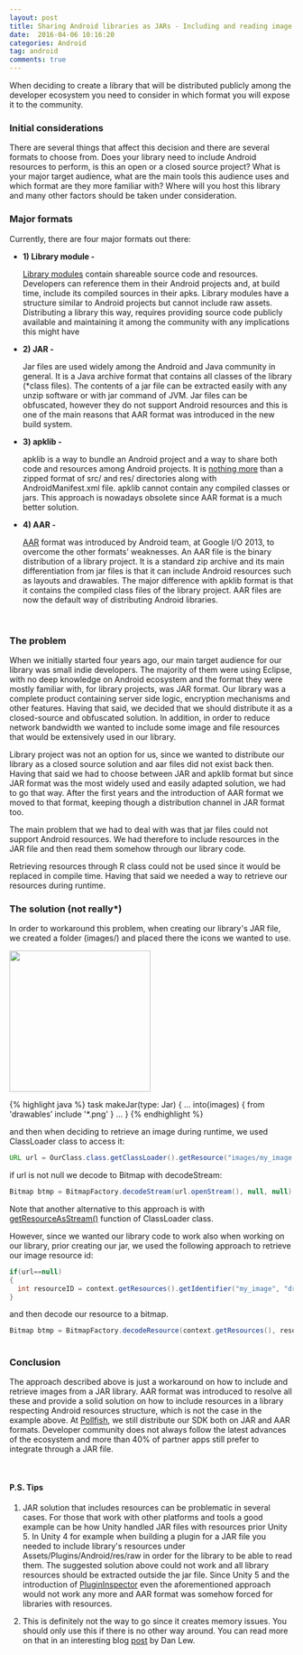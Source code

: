 ```yaml
---
layout: post
title: Sharing Android libraries as JARs - Including and reading image resources
date:  2016-04-06 10:16:20
categories: Android 
tag: android
comments: true
---
```



When deciding to create a library that will be distributed publicly among the developer ecosystem you need to consider in which format you will expose it to the community.
<br/>
<h3>Initial considerations</h3>

There are several things that affect this decision and there are several formats to choose from. Does your library need to include Android resources to perform, is this an open or a closed source project? What is your major target audience, what are the main tools this audience uses and which format are they more familiar with? Where will you host this library and many other factors should be taken under consideration.

<h3>Major formats</h3>

Currently, there are four major formats out there:

<ul>
<li><b>1) Library module - </b>

<a href="http://developer.android.com/tools/projects/index.html#LibraryProjects" target="_blank">Library modules</a> contain shareable source code and resources. Developers can reference them in their Android projects and, at build time, include its compiled sources in their apks.  Library modules have a structure similar to Android projects but cannot include raw assets. Distributing a library this way, requires providing source code publicly available and maintaining it among the community with any implications this might have
</li>

<li><b>2) JAR - </b>

Jar files are used widely among the Android and Java community in general.  It is a Java archive format that contains all classes of the library (*class files).  The contents of a jar file can be extracted easily with any unzip software or with jar command of JVM.  Jar files can be obfuscated, however they do not support Android resources and this is one of the main reasons that AAR format was introduced in the new build system.
</li>
<li><b>3) apklib - </b>

apklib is a way to bundle an Android project and a way to share both code and resources among Android projects.  It is <a href="https://plus.google.com/+ChristopherBroadfoot/posts/7uyipf8DTau" target="_blank">nothing more</a> than a zipped format of src/ and res/ directories along with AndroidManifest.xml file. apklib  cannot contain any compiled classes or jars. This approach is nowadays obsolete since AAR format is a much better solution.
</li>
<li><b>4) AAR - </b>

<a href="http://tools.android.com/tech-docs/new-build-system/aar-format" target="_blank">AAR</a> format was introduced by Android team, at Google I/O 2013, to overcome the other formats’ weaknesses. An AAR file is the binary distribution of a library project. It is a standard zip archive and its main differentiation from jar files is that it can include Android resources such as layouts and drawables.  The major difference with apklib format is that it contains the compiled class files of the library project. AAR files are now the default way of distributing Android libraries.
</li>
</ul>

<br/>
<h3>The problem</h3>

When we initially started four years ago, our main target audience for our library was small indie developers. The majority of them were using Eclipse, with no deep knowledge on Android ecosystem and the format they were mostly familiar with, for library projects, was JAR format. Our library was a complete product containing server side logic, encryption mechanisms and other features. Having that said, we decided that we should distribute it as a closed-source and obfuscated solution. In addition, in order to reduce network bandwidth we wanted to include some image and file resources that would be extensively used in our library. 

Library project was not an option for us, since we wanted to distribute our library as a closed source solution and aar files did not exist back then. Having that said we had to choose between JAR and apklib format but since JAR format was the most widely used and easily adapted solution, we had to go that way. After the first years and the introduction of AAR format we moved to that format, keeping though a distribution channel in JAR format too.

The main problem that we had to deal with was that jar files could not support Android resources. We had therefore to include resources in the JAR file and then read them somehow through our library code.

Retrieving resources through R class could not be used since it would be replaced in compile time. Having that said we needed a way to retrieve our resources during runtime.

<h3>The solution (not really*)</h3>

In order to workaround this problem, when creating our library's JAR file, we created a folder (images/) and  placed there the icons we wanted to use.

<img src="{{ site.baseurl }}/images/android/mylibrary.png" align="center" style="width: 250px; margin: 0 auto;" >


{% highlight java %}
task makeJar(type: Jar) {
 ...
    into(images) {
        from 'drawables’
           include '*.png'
    }
 ...
}
{% endhighlight %}

and then when deciding to retrieve an image during runtime, we used ClassLoader class to access it: 

```java
URL url = OurClass.class.getClassLoader().getResource("images/my_image.png");
```		

if url is not null we decode to Bitmap with decodeStream:


```java
Bitmap btmp = BitmapFactory.decodeStream(url.openStream(), null, null)
```	

Note that another alternative to this approach is with <a href="http://developer.android.com/reference/java/lang/ClassLoader.html#getResourceAsStream(java.lang.String)" target="_blank">getResourceAsStream()</a> function of ClassLoader class.


However, since we wanted our library code to work also when working on our library, prior creating our jar, we used the following approach to retrieve our image resource id:

```java
if(url==null)
{
  int resourceID = context.getResources().getIdentifier("my_image", "drawable", context.getPackageName());
}
```			

and then decode our resource to a bitmap.

```java
Bitmap btmp = BitmapFactory.decodeResource(context.getResources(), resourceID, null);
	
```	
<h3>Conclusion</h3>

The approach described above is just a workaround on how to include and retrieve images from a JAR library. AAR format was introduced to resolve all these and provide a solid solution on how to include resources in a library respecting Android resources structure, which is not the case in the example above. At <a href="http://www.pollfish.com" target="_blank">Pollfish</a>, we still distribute our SDK both on JAR and AAR formats. Developer community does not always follow the latest advances of the ecosystem and more than 40% of partner apps still prefer to integrate through a JAR file.


<br/>
<h4>P.S. Tips</h4>

1. JAR solution that includes resources can be problematic in several cases. For those that work with other platforms and tools a good example can be how Unity handled JAR files with resources prior Unity 5. In Unity 4 for example when building a plugin for a JAR file you needed to include library's resources under Assets/Plugins/Android/res/raw in order for the library to be able to read them. The suggested solution above could not work and all library resources should be extracted outside the jar file. Since Unity 5 and the introduction of <a href="http://docs.unity3d.com/Manual/PluginInspector.html" target="_blank"> PluginInspector</a> even the aforementioned approach would not work any more and AAR format was somehow forced for libraries with resources.

2. This is definitely not the way to go since it creates memory issues. You should only use this if there is no other way around. You can read more on that in an interesting blog <a href="http://blog.danlew.net/2013/08/20/joda_time_s_memory_issue_in_android/" target="_blank">post</a> by Dan Lew. 
